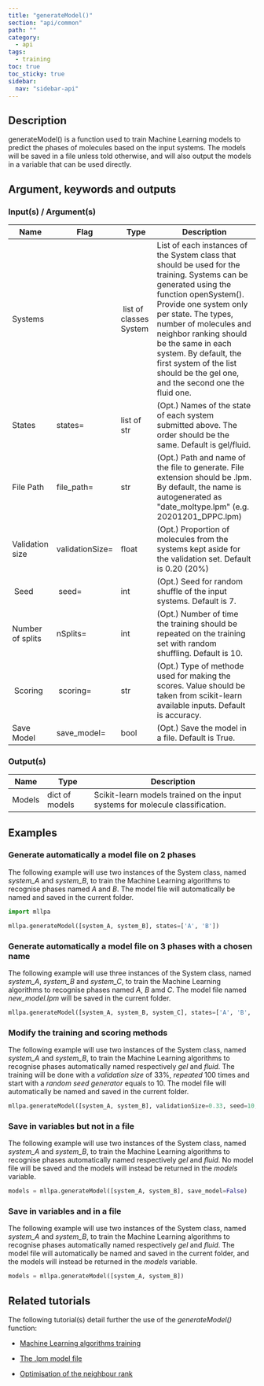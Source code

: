```yaml
---
title: "generateModel()"
section: "api/common"
path: ""
category:
  - api
tags:
  - training
toc: true
toc_sticky: true
sidebar:
  nav: "sidebar-api"
---
```


## Description

generateModel() is a function used to train Machine Learning models to predict the
phases of molecules based on the input systems. The models will be saved in a file unless told otherwise,
and will also output the models in a variable that can be used directly.

## Argument, keywords and outputs

### Input(s) / Argument(s)

| Name | Flag | Type | Description |
|---|---|---|---|
| Systems | | list of classes System | List of each instances of the System class that should be used for the training. Systems can be generated using the function openSystem(). Provide one system only per state. The types, number of molecules and neighbor ranking should be the same in each system. By default, the first system of the list should be the gel one, and the second one the fluid one. |
| States | states= | list of str | (Opt.) Names of the state of each system submitted above. The order should be the same. Default is gel/fluid. |
| File Path | file_path= | str | (Opt.) Path and name of the file to generate. File extension should be .lpm. By default, the name is autogenerated as "date\_moltype.lpm" (e.g. 20201201\_DPPC.lpm) |
| Validation size | validationSize= | float | (Opt.) Proportion of molecules from the systems kept aside for the validation set. Default is 0.20 (20%) |
| Seed | seed= | int | (Opt.) Seed for random shuffle of the input systems. Default is 7. |
| Number of splits | nSplits= | int | (Opt.) Number of time the training should be repeated on the training set with random shuffling. Default is 10. |
| Scoring | scoring= | str | (Opt.) Type of methode used for making the scores. Value should be taken from scikit-learn available inputs. Default is accuracy. |
| Save Model | save_model= | bool | (Opt.) Save the model in a file. Default is True. |

### Output(s)

| Name | Type | Description |
|---|---|---|
| Models | dict of models | Scikit-learn models trained on the input systems for molecule classification. |

## Examples

### Generate automatically a model file on 2 phases

The following example will use two instances of the System class, named *system_A* and *system_B*, to
train the Machine Learning algorithms to recognise phases named *A* and *B*. The model file will
automatically be named and saved in the current folder.

```python
import mllpa

mllpa.generateModel([system_A, system_B], states=['A', 'B'])
```

### Generate automatically a model file on 3 phases with a chosen name

The following example will use three instances of the System class, named *system_A*,  *system_B* and *system_C*, to
train the Machine Learning algorithms to recognise phases named *A*, *B* amd *C*. The model file
named *new_model.lpm* will be saved in the current folder.

```python
mllpa.generateModel([system_A, system_B, system_C], states=['A', 'B', 'C'], file_path= 'new_model.lpm')
```

### Modify the training and scoring methods

The following example will use two instances of the System class, named *system_A* and *system_B*, to
train the Machine Learning algorithms to recognise phases automatically named respectively *gel* and *fluid*.
The training will be done with a *validation size* of 33%, *repeated* 100 times and start with a *random seed generator* equals to 10.
The model file will automatically be named and saved in the current folder.

```python
mllpa.generateModel([system_A, system_B], validationSize=0.33, seed=10, nSplits=100)
```

### Save in variables but not in a file

The following example will use two instances of the System class, named *system_A* and *system_B*, to
train the Machine Learning algorithms to recognise phases automatically named respectively *gel* and *fluid*.
No model file will be saved and the models will instead be returned in the *models* variable.

```python
models = mllpa.generateModel([system_A, system_B], save_model=False)
```

### Save in variables and in a file

The following example will use two instances of the System class, named *system_A* and *system_B*, to
train the Machine Learning algorithms to recognise phases automatically named respectively *gel* and *fluid*.
The model file will automatically be named and saved in the current folder, and the models will instead be returned in the *models* variable.

```python
models = mllpa.generateModel([system_A, system_B])
```

## Related tutorials

The following tutorial(s) detail further the use of the *generateModel()* function:

* [Machine Learning algorithms training](/mllpa/documentation/tutorials/phase-prediction/1-training/)

* [The .lpm model file](/mllpa/documentation/tutorials/outputs/1-model-file/)

* [Optimisation of the neighbour rank](/documentation/tutorials/phase-prediction/2-rank-optimisation/)
